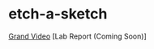 # etch-a-sketch

[Grand Video](https://drive.google.com/file/d/1bxWiSPmkS13y92xQfd40ZyLc4KqRWy9V/view?usp=sharing)
[Lab Report (Coming Soon)]
